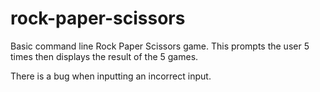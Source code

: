 # rock-paper-scissors


Basic command line Rock Paper Scissors game.
This prompts the user 5 times then displays
the result of the 5 games.

There is a bug when inputting an incorrect input.
